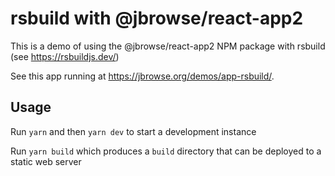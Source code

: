 # rsbuild with @jbrowse/react-app2

This is a demo of using the @jbrowse/react-app2 NPM package with rsbuild (see
https://rsbuildjs.dev/)

See this app running at https://jbrowse.org/demos/app-rsbuild/.

## Usage

Run `yarn` and then `yarn dev` to start a development instance

Run `yarn build` which produces a `build` directory that can be deployed to a
static web server

